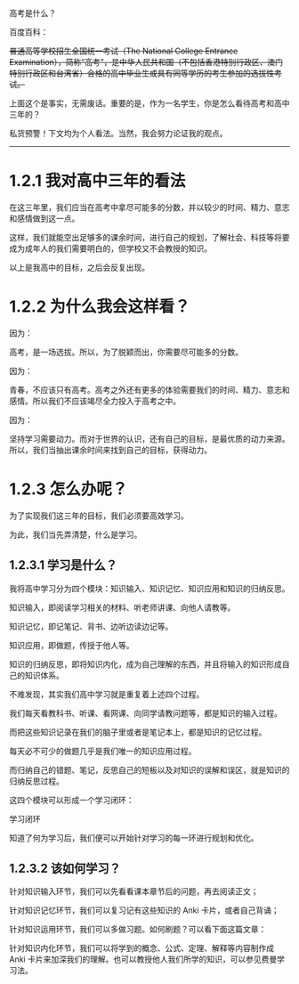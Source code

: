 高考是什么？

百度百科：

~~普通高等学校招生全国统一考试（The National College Entrance Examination），简称“高考”，是中华人民共和国（不包括香港特别行政区、澳门特别行政区和台湾省）合格的高中毕业生或具有同等学历的考生参加的选拔性考试。~~

上面这个是事实，无需废话。重要的是，作为一名学生，你是怎么看待高考和高中三年的？

私货预警！下文均为个人看法。当然，我会努力论证我的观点。

*****

# 1.2.1 我对高中三年的看法
在这三年里，我们应当在高考中拿尽可能多的分数，并以较少的时间、精力、意志和感情做到这一点。

这样，我们就能空出足够多的课余时间，进行自己的规划，了解社会、科技等将要成为成年人的我们需要明白的，但学校又不会教授的知识。

以上是我高中的目标，之后会反复出现。

# 1.2.2 为什么我会这样看？
因为：

 高考，是一场选拔。所以，为了脱颖而出，你需要尽可能多的分数。

因为：

青春，不应该只有高考。高考之外还有更多的体验需要我们的时间、精力、意志和感情。所以我们不应该竭尽全力投入于高考之中。

因为：

坚持学习需要动力。而对于世界的认识，还有自己的目标，是最优质的动力来源。所以，我们当抽出课余时间来找到自己的目标，获得动力。

# 1.2.3 怎么办呢？
为了实现我们这三年的目标，我们必须要高效学习。

为此，我们当先弄清楚，什么是学习。

## 1.2.3.1 学习是什么？
 我将高中学习分为四个模块：知识输入、知识记忆、知识应用和知识的归纳反思。

知识输入，即阅读学习相关的材料、听老师讲课、向他人请教等。

知识记忆，即记笔记、背书、边听边读边记等。

知识应用，即做题，传授于他人等。

知识的归纳反思，即将知识内化，成为自己理解的东西，并且将输入的知识形成自己的知识体系。

 不难发现，其实我们高中学习就是重复着上述四个过程。

我们每天看教科书、听课、看网课、向同学请教问题等，都是知识的输入过程。

而把这些知识记录在我们的脑子里或者是笔记本上，都是知识的记忆过程。

每天必不可少的做题几乎是我们唯一的知识应用过程。

而归纳自己的错题、笔记，反思自己的短板以及对知识的误解和误区，就是知识的归纳反思过程。

这四个模块可以形成一个学习闭环：


学习闭环

知道了何为学习后，我们便可以开始针对学习的每一环进行规划和优化。

## 1.2.3.2 该如何学习？
针对知识输入环节，我们可以先看看课本章节后的问题，再去阅读正文；

针对知识记忆环节，我们可以复习记有这些知识的 Anki 卡片，或者自己背诵；

针对知识运用环节，我们可以多做习题。如何刷题？可以看下面这篇文章：

针对知识内化环节，我们可以将学到的概念、公式、定理、解释等内容制作成 Anki 卡片来加深我们的理解。也可以教授他人我们所学的知识，可以参见费曼学习法。